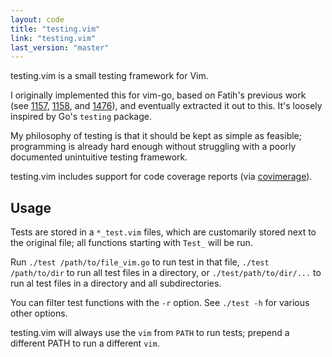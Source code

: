 ```yaml
---
layout: code
title: "testing.vim"
link: "testing.vim"
last_version: "master"
---
```


testing.vim is a small testing framework for Vim.

I originally implemented this for vim-go, based on Fatih's previous work (see
[1157][1157], [1158][1158], and [1476][1476]), and eventually extracted it out
to this. It's loosely inspired by Go's `testing` package.

My philosophy of testing is that it should be kept as simple as feasible;
programming is already hard enough without struggling with a poorly documented
unintuitive testing framework.

testing.vim includes support for code coverage reports (via [covimerage][cov]).

Usage
-----

Tests are stored in a `*_test.vim` files, which are customarily stored next to
the original file; all functions starting with `Test_` will be run.

Run `./test /path/to/file_vim.go` to run test in that file, `./test
/path/to/dir` to run all test files in a directory, or `./test/path/to/dir/...`
to run al test files in a directory and all subdirectories.

You can filter test functions with the `-r` option. See `./test -h` for various
other options.

testing.vim will always use the `vim` from `PATH` to run tests; prepend a
different PATH to run a different `vim`.

[cov]: https://github.com/Vimjas/covimerage
[1476]: https://github.com/fatih/vim-go/pull/1476
[1157]: https://github.com/fatih/vim-go/pull/1157
[1158]: https://github.com/fatih/vim-go/pull/1158
